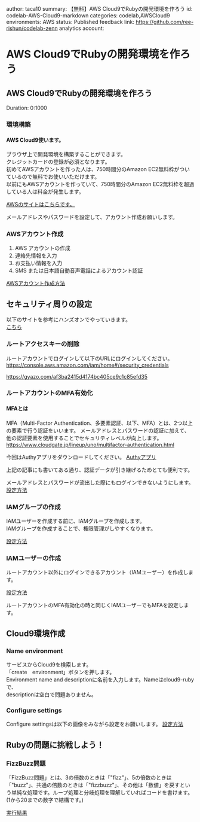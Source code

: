 author: taca10
summary: 【無料】AWS Cloud9でRubyの開発環境を作ろう
id: codelab-AWS-Cloud9-markdown
categories: codelab,AWSCloud9
environments: AWS
status: Published
feedback link: https://github.com/ree-rishun/codelab-zenn
analytics account:


# AWS Cloud9でRubyの開発環境を作ろう

## AWS Cloud9でRubyの開発環境を作ろう
Duration: 0:1000

### 環境構築
#### AWS Cloud9使います。

ブラウザ上で開発環境を構築することができます。<br>
クレジットカードの登録が必須となります。<br>
初めてAWSアカウントを作った人は、750時間分のAmazon EC2無料枠がついているので無料でお使いいただけます。<br>
以前にもAWSアカウントを作っていて、750時間分のAmazon EC2無料枠を超過している人は料金が発生します。<br>

[AWSのサイトはこちらです。](https://aws.amazon.com/jp/)

メールアドレスやパスワードを設定して、アカウント作成お願いします。
### AWSアカウント作成

1. AWS アカウントの作成
2. 連絡先情報を入力
3. お支払い情報を入力
4. SMS または日本語自動音声電話によるアカウント認証

[AWSアカウント作成方法](https://aws.amazon.com/jp/register-flow/)

## セキュリティ周りの設定

以下のサイトを参考にハンズオンでやっていきます。<br>
[こちら](https://qiita.com/yanyansk/items/3a989b70d2d3d49eff16)

### ルートアクセスキーの削除

ルートアカウントでログインして以下のURLにログインしてください。
https://console.aws.amazon.com/iam/home#/security_credentials

https://gyazo.com/af3ba2415d4174bc405ce9c1c85efd35


### ルートアカウントのMFA有効化

#### MFAとは

MFA（Multi-Factor Authentication、多要素認証、以下、MFA）とは、2つ以上の要素で行う認証をいいます。
メールアドレスとパスワードの認証に加えて、他の認証要素を使用することでセキュリティレベルが向上します。
https://www.cloudgate.jp/lineup/uno/multifactor-authentication.html

今回はAuthyアプリをダウンロードしてください。
[Authyアプリ](https://www.teluru.jp/posts/611)

上記の記事にも書いてある通り、認証データが引き継げるためとても便利です。

メールアドレスとパスワードが流出した際にもログインできないようにします。
[設定方法](https://console.aws.amazon.com/iam/home#/security_credentials)


### IAMグループの作成

IAMユーザーを作成する前に、IAMグループを作成します。<br>
IAMグループを作成することで、権限管理がしやすくなります。

[設定方法](https://console.aws.amazon.com/iam/home#/groups)

### IAMユーザーの作成


ルートアカウント以外にログインできるアカウント（IAMユーザー）を作成します。

[設定方法](https://console.aws.amazon.com/iam/home#/users)

ルートアカウントのMFA有効化の時と同じくIAMユーザーでもMFAを設定します。

## Cloud9環境作成

### Name environment

サービスからCloud9を検索します。<br>
「create　environment」ボタンを押します。<br>
Environment name and descriptionに名前を入力します。Nameはcloud9-rubyで、<br>
descriptionは空白で問題ありません。<br>


### Configure settings

Configure settingsは以下の画像をみながら設定をお願いします。
[設定方法](https://gyazo.com/a6abcba534ebe0df9e124bb5bf6e0334)



## Rubyの問題に挑戦しよう！

### FizzBuzz問題

「FizzBuzz問題」とは、3の倍数のときは「"fizz"」、5の倍数のときは「"buzz"」、共通の倍数のときは「"fizzbuzz"」、その他は「数値」を戻すという単純な処理です。ループ処理と分岐処理を理解していればコードを書けます。
(1から20までの数字で結構です。)

[実行結果](https://gyazo.com/fb8eaf017d93dd8234a5b7be36e795c7)
